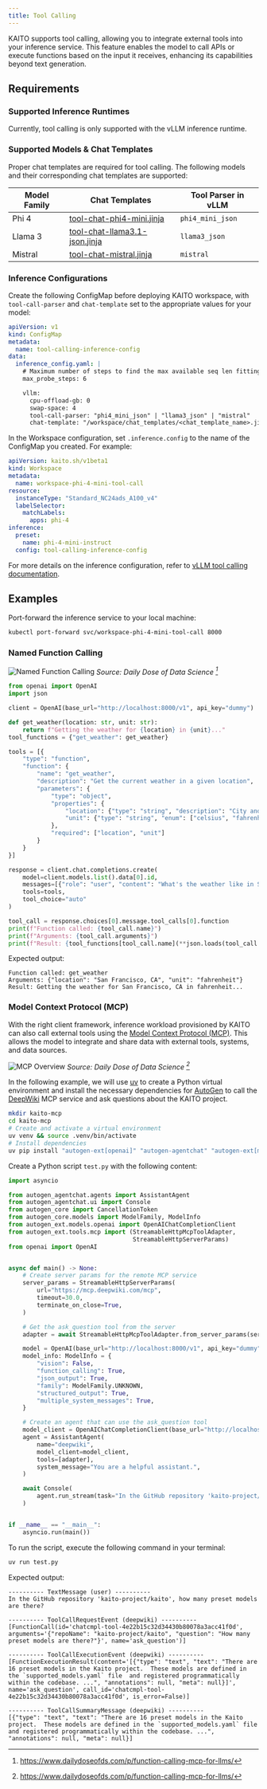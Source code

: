 ```yaml
---
title: Tool Calling
---
```


KAITO supports tool calling, allowing you to integrate external tools into your inference service. This feature enables the model to call APIs or execute functions based on the input it receives, enhancing its capabilities beyond text generation.

## Requirements

### Supported Inference Runtimes

Currently, tool calling is only supported with the vLLM inference runtime.

### Supported Models & Chat Templates

Proper chat templates are required for tool calling. The following models and their corresponding chat templates are supported:

| Model Family | Chat Templates                                                                                                                                             | Tool Parser in vLLM |
|--------------|------------------------------------------------------------------------------------------------------------------------------------------------------------|---------------------|
| Phi 4        | [tool-chat-phi4-mini.jinja](https://github.com/kaito-project/kaito/blob/main/presets/workspace/inference/chat_templates/tool-chat-phi4-mini.jinja)         | `phi4_mini_json`    |
| Llama 3      | [tool-chat-llama3.1-json.jinja](https://github.com/kaito-project/kaito/blob/main/presets/workspace/inference/chat_templates/tool-chat-llama3.1-json.jinja) | `llama3_json`       |
| Mistral      | [tool-chat-mistral.jinja](https://github.com/kaito-project/kaito/blob/main/presets/workspace/inference/chat_templates/tool-chat-mistral.jinja)             | `mistral`           |


### Inference Configurations

Create the following ConfigMap before deploying KAITO workspace, with `tool-call-parser` and `chat-template` set to the appropriate values for your model:

```yaml
apiVersion: v1
kind: ConfigMap
metadata:
  name: tool-calling-inference-config
data:
  inference_config.yaml: |
    # Maximum number of steps to find the max available seq len fitting in the GPU memory.
    max_probe_steps: 6

    vllm:
      cpu-offload-gb: 0
      swap-space: 4
      tool-call-parser: "phi4_mini_json" | "llama3_json" | "mistral"
      chat-template: "/workspace/chat_templates/<chat_template_name>.jinja"
```

In the Workspace configuration, set `.inference.config` to the name of the ConfigMap you created. For example:

```yaml
apiVersion: kaito.sh/v1beta1
kind: Workspace
metadata:
  name: workspace-phi-4-mini-tool-call
resource:
  instanceType: "Standard_NC24ads_A100_v4"
  labelSelector:
    matchLabels:
      apps: phi-4
inference:
  preset:
    name: phi-4-mini-instruct
  config: tool-calling-inference-config
```

For more details on the inference configuration, refer to [vLLM tool calling documentation](https://docs.vllm.ai/en/latest/features/tool_calling.html).

## Examples

Port-forward the inference service to your local machine:

```bash
kubectl port-forward svc/workspace-phi-4-mini-tool-call 8000
```

### Named Function Calling

![Named Function Calling](/img/function-calling.gif)
*Source: Daily Dose of Data Science [^1]*

```python
from openai import OpenAI
import json

client = OpenAI(base_url="http://localhost:8000/v1", api_key="dummy")

def get_weather(location: str, unit: str):
    return f"Getting the weather for {location} in {unit}..."
tool_functions = {"get_weather": get_weather}

tools = [{
    "type": "function",
    "function": {
        "name": "get_weather",
        "description": "Get the current weather in a given location",
        "parameters": {
            "type": "object",
            "properties": {
                "location": {"type": "string", "description": "City and state, e.g., 'San Francisco, CA'"},
                "unit": {"type": "string", "enum": ["celsius", "fahrenheit"]}
            },
            "required": ["location", "unit"]
        }
    }
}]

response = client.chat.completions.create(
    model=client.models.list().data[0].id,
    messages=[{"role": "user", "content": "What's the weather like in San Francisco?"}],
    tools=tools,
    tool_choice="auto"
)

tool_call = response.choices[0].message.tool_calls[0].function
print(f"Function called: {tool_call.name}")
print(f"Arguments: {tool_call.arguments}")
print(f"Result: {tool_functions[tool_call.name](**json.loads(tool_call.arguments))}")
```

Expected output:

```
Function called: get_weather
Arguments: {"location": "San Francisco, CA", "unit": "fahrenheit"}
Result: Getting the weather for San Francisco, CA in fahrenheit...
```

### Model Context Protocol (MCP)

With the right client framework, inference workload provisioned by KAITO can also call external tools using the [Model Context Protocol (MCP)](https://modelcontextprotocol.io/). This allows the model to integrate and share data with external tools, systems, and data sources.

![MCP Overview](/img/mcp.gif)
*Source: Daily Dose of Data Science [^1]*

In the following example, we will use [uv](https://docs.astral.sh/uv/) to create a Python virtual environment and install the necessary dependencies for [AutoGen](https://microsoft.github.io/autogen/stable//index.html) to call the [DeepWiki](https://deepwiki.com/) MCP service and ask questions about the KAITO project.

```bash
mkdir kaito-mcp
cd kaito-mcp
# Create and activate a virtual environment
uv venv && source .venv/bin/activate
# Install dependencies
uv pip install "autogen-ext[openai]" "autogen-agentchat" "autogen-ext[mcp]"
```

Create a Python script `test.py` with the following content:

```python
import asyncio

from autogen_agentchat.agents import AssistantAgent
from autogen_agentchat.ui import Console
from autogen_core import CancellationToken
from autogen_core.models import ModelFamily, ModelInfo
from autogen_ext.models.openai import OpenAIChatCompletionClient
from autogen_ext.tools.mcp import (StreamableHttpMcpToolAdapter,
                                   StreamableHttpServerParams)
from openai import OpenAI


async def main() -> None:
    # Create server params for the remote MCP service
    server_params = StreamableHttpServerParams(
        url="https://mcp.deepwiki.com/mcp",
        timeout=30.0,
        terminate_on_close=True,
    )

    # Get the ask_question tool from the server
    adapter = await StreamableHttpMcpToolAdapter.from_server_params(server_params, "ask_question")

    model = OpenAI(base_url="http://localhost:8000/v1", api_key="dummy").models.list().data[0].id
    model_info: ModelInfo = {
        "vision": False,
        "function_calling": True,
        "json_output": True,
        "family": ModelFamily.UNKNOWN,
        "structured_output": True,
        "multiple_system_messages": True,
    }

    # Create an agent that can use the ask_question tool
    model_client = OpenAIChatCompletionClient(base_url="http://localhost:8000/v1", api_key="dummy", model=model, model_info=model_info)
    agent = AssistantAgent(
        name="deepwiki",
        model_client=model_client,
        tools=[adapter],
        system_message="You are a helpful assistant.",
    )

    await Console(
        agent.run_stream(task="In the GitHub repository 'kaito-project/kaito', how many preset models are there?", cancellation_token=CancellationToken())
    )


if __name__ == "__main__":
    asyncio.run(main())
```

To run the script, execute the following command in your terminal:

```bash
uv run test.py
```

Expected output:

```
---------- TextMessage (user) ----------
In the GitHub repository 'kaito-project/kaito', how many preset models are there?

---------- ToolCallRequestEvent (deepwiki) ----------
[FunctionCall(id='chatcmpl-tool-4e22b15c32d34430b80078a3acc41f0d', arguments='{"repoName": "kaito-project/kaito", "question": "How many preset models are there?"}', name='ask_question')]

---------- ToolCallExecutionEvent (deepwiki) ----------
[FunctionExecutionResult(content='[{"type": "text", "text": "There are 16 preset models in the Kaito project.  These models are defined in the `supported_models.yaml` file  and registered programmatically within the codebase. ...", "annotations": null, "meta": null}]', name='ask_question', call_id='chatcmpl-tool-4e22b15c32d34430b80078a3acc41f0d', is_error=False)]

---------- ToolCallSummaryMessage (deepwiki) ----------
[{"type": "text", "text": "There are 16 preset models in the Kaito project.  These models are defined in the `supported_models.yaml` file  and registered programmatically within the codebase. ...", "annotations": null, "meta": null}]
```

[^1]: https://www.dailydoseofds.com/p/function-calling-mcp-for-llms/
